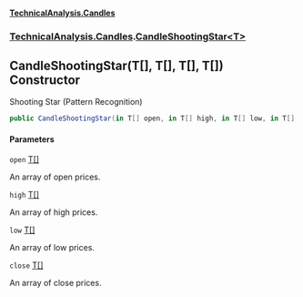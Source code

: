 #### [TechnicalAnalysis\.Candles](Atypical.TechnicalAnalysis.Candles.md 'Atypical\.TechnicalAnalysis\.Candles')
### [TechnicalAnalysis\.Candles](Atypical.TechnicalAnalysis.Candles.md#TechnicalAnalysis.Candles 'TechnicalAnalysis\.Candles').[CandleShootingStar&lt;T&gt;](CandleShootingStar_T_.md 'TechnicalAnalysis\.Candles\.CandleShootingStar\<T\>')

## CandleShootingStar\(T\[\], T\[\], T\[\], T\[\]\) Constructor

Shooting Star \(Pattern Recognition\)

```csharp
public CandleShootingStar(in T[] open, in T[] high, in T[] low, in T[] close);
```
#### Parameters

<a name='TechnicalAnalysis.Candles.CandleShootingStar_T_.CandleShootingStar(T[],T[],T[],T[]).open'></a>

`open` [T](CandleShootingStar_T_.md#TechnicalAnalysis.Candles.CandleShootingStar_T_.T 'TechnicalAnalysis\.Candles\.CandleShootingStar\<T\>\.T')[\[\]](https://docs.microsoft.com/en-us/dotnet/api/System.Array 'System\.Array')

An array of open prices\.

<a name='TechnicalAnalysis.Candles.CandleShootingStar_T_.CandleShootingStar(T[],T[],T[],T[]).high'></a>

`high` [T](CandleShootingStar_T_.md#TechnicalAnalysis.Candles.CandleShootingStar_T_.T 'TechnicalAnalysis\.Candles\.CandleShootingStar\<T\>\.T')[\[\]](https://docs.microsoft.com/en-us/dotnet/api/System.Array 'System\.Array')

An array of high prices\.

<a name='TechnicalAnalysis.Candles.CandleShootingStar_T_.CandleShootingStar(T[],T[],T[],T[]).low'></a>

`low` [T](CandleShootingStar_T_.md#TechnicalAnalysis.Candles.CandleShootingStar_T_.T 'TechnicalAnalysis\.Candles\.CandleShootingStar\<T\>\.T')[\[\]](https://docs.microsoft.com/en-us/dotnet/api/System.Array 'System\.Array')

An array of low prices\.

<a name='TechnicalAnalysis.Candles.CandleShootingStar_T_.CandleShootingStar(T[],T[],T[],T[]).close'></a>

`close` [T](CandleShootingStar_T_.md#TechnicalAnalysis.Candles.CandleShootingStar_T_.T 'TechnicalAnalysis\.Candles\.CandleShootingStar\<T\>\.T')[\[\]](https://docs.microsoft.com/en-us/dotnet/api/System.Array 'System\.Array')

An array of close prices\.